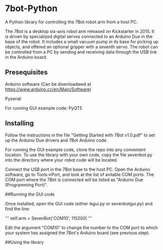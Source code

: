 # 7bot-Python

A Python library for controlling the 7Bot robot arm from a host PC.

The 7Bot is a desktop six-axis robot arm released on Kickstarter in 2015. It is driven by specialized digital servos connected to an Arduino Due in the base of the robot. It includes a small vacuum pump in its base for picking up objects, and offered an optional gripper with a seventh servo. The robot can be controlled from a PC by sending and receiving data through the USB link in the Arduino board.


## Presequisites

Arduino software (Can be downloadwed at https://www.arduino.cc/en/Main/Software)

Pyserial

For running GUI example code: PyQT5


## Installing

Follow the instructions in the file "Getting Started with 7Bot v1.0.pdf" to set up the Arduino Due drivers and 7Bot Arduino code.

For running the GUI example code, clone the repo into any convenient location. To use the library with your own code, copy the file sevenbot.py into the directory where your robot code will be located. 


Connect the USB port in the 7Bot base to the host PC. Open the Arduino software, go to Tools->Port, and look at the list of avilable COM ports. The COM port where the 7Bot is connected will be listed as "Arduino Due (Programming Port)". 


##Running the GUI code

Once installed, open the GUI code (either ikgui.py or sevenbotgui.py) and find the line:

'''
self.arm = SevenBot('COM10', 115200)
'''

Edit the argument "COM10" to change the number to the COM port to which your system has assigned the 7Bot's Arduino board (see previous step).


##Using the library
